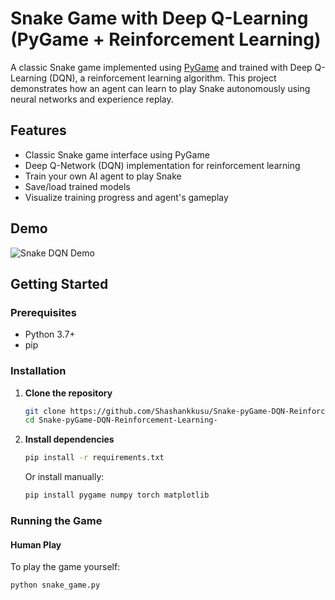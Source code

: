 # Snake Game with Deep Q-Learning (PyGame + Reinforcement Learning)

A classic Snake game implemented using [PyGame](https://www.pygame.org/) and trained with Deep Q-Learning (DQN), a reinforcement learning algorithm. This project demonstrates how an agent can learn to play Snake autonomously using neural networks and experience replay.

## Features

- Classic Snake game interface using PyGame
- Deep Q-Network (DQN) implementation for reinforcement learning
- Train your own AI agent to play Snake
- Save/load trained models
- Visualize training progress and agent's gameplay

## Demo

![Snake DQN Demo](demo.gif) <!-- Replace or add a local screen recording or GIF if available -->

## Getting Started

### Prerequisites

- Python 3.7+
- pip

### Installation

1. **Clone the repository**
    ```bash
    git clone https://github.com/Shashankkusu/Snake-pyGame-DQN-Reinforcement-Learning-.git
    cd Snake-pyGame-DQN-Reinforcement-Learning-
    ```

2. **Install dependencies**
    ```bash
    pip install -r requirements.txt
    ```
    Or install manually:
    ```bash
    pip install pygame numpy torch matplotlib
    ```

### Running the Game

#### Human Play
To play the game yourself:
```bash
python snake_game.py

